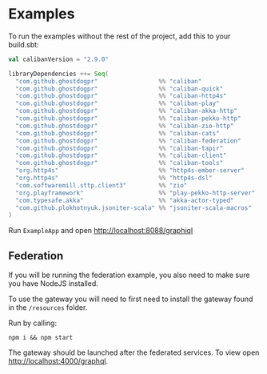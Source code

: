 # Examples

To run the examples without the rest of the project, add this to your build.sbt:

```scala
val calibanVersion = "2.9.0"

libraryDependencies ++= Seq(
  "com.github.ghostdogpr"                 %% "caliban"                       % calibanVersion,
  "com.github.ghostdogpr"                 %% "caliban-quick"                 % calibanVersion,
  "com.github.ghostdogpr"                 %% "caliban-http4s"                % calibanVersion,
  "com.github.ghostdogpr"                 %% "caliban-play"                  % calibanVersion,
  "com.github.ghostdogpr"                 %% "caliban-akka-http"             % calibanVersion,
  "com.github.ghostdogpr"                 %% "caliban-pekko-http"            % calibanVersion,
  "com.github.ghostdogpr"                 %% "caliban-zio-http"              % calibanVersion,
  "com.github.ghostdogpr"                 %% "caliban-cats"                  % calibanVersion,
  "com.github.ghostdogpr"                 %% "caliban-federation"            % calibanVersion,
  "com.github.ghostdogpr"                 %% "caliban-tapir"                 % calibanVersion,
  "com.github.ghostdogpr"                 %% "caliban-client"                % calibanVersion,
  "com.github.ghostdogpr"                 %% "caliban-tools"                 % calibanVersion,
  "org.http4s"                            %% "http4s-ember-server"           % "0.23.23",
  "org.http4s"                            %% "http4s-dsl"                    % "0.23.23",
  "com.softwaremill.sttp.client3"         %% "zio"                           % "3.9.0",
  "org.playframework"                     %% "play-pekko-http-server"        % "3.0.0",
  "com.typesafe.akka"                     %% "akka-actor-typed"              % "2.6.18",
  "com.github.plokhotnyuk.jsoniter-scala" %% "jsoniter-scala-macros"         % "2.30.9" % Provided
)
```

Run `ExampleApp` and open [http://localhost:8088/graphiql](http://localhost:8088/graphiql)

## Federation

If you will be running the federation example, you also need to make sure you have NodeJS installed.

To use the gateway you will need to first need to install the gateway found in the `/resources` folder.

Run by calling:

```
npm i && npm start
```

The gateway should be launched after the federated services. To view open [http://localhost:4000/graphql](http://localhost:4000/graphql).


